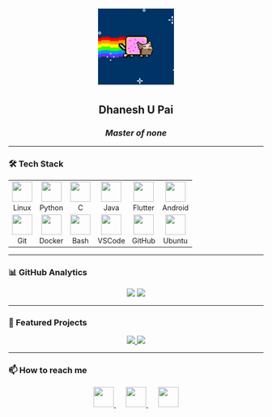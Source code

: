 <h1 align="center">
  <img src="https://github.com/cxuri/cxuri/blob/main/nyan.gif?raw=true" width="150">
</h1>

<h2 align="center">Dhanesh U Pai</h2>

<h3 align="center"><i>Master of none</i></h3>

---

### 🛠️ Tech Stack

<p align="center">
  <table align="center">
    <tr>
      <td align="center">
        <img src="https://cdn.jsdelivr.net/gh/devicons/devicon/icons/linux/linux-original.svg" width="40" height="40"/>
        <br>Linux
      </td>
      <td align="center">
        <img src="https://cdn.jsdelivr.net/gh/devicons/devicon/icons/python/python-original.svg" width="40" height="40"/>
        <br>Python
      </td>
      <td align="center">
        <img src="https://cdn.jsdelivr.net/gh/devicons/devicon/icons/c/c-original.svg" width="40" height="40"/>
        <br>C
      </td>
      <td align="center">
        <img src="https://cdn.jsdelivr.net/gh/devicons/devicon/icons/java/java-original.svg" width="40" height="40"/>
        <br>Java
      </td>
      <td align="center">
        <img src="https://cdn.jsdelivr.net/gh/devicons/devicon/icons/flutter/flutter-original.svg" width="40" height="40"/>
        <br>Flutter
      </td>
      <td align="center">
        <img src="https://cdn.jsdelivr.net/gh/devicons/devicon/icons/android/android-original.svg" width="40" height="40"/>
        <br>Android
      </td>
    </tr>
    <tr>
      <td align="center">
        <img src="https://cdn.jsdelivr.net/gh/devicons/devicon/icons/git/git-original.svg" width="40" height="40"/>
        <br>Git
      </td>
      <td align="center">
        <img src="https://cdn.jsdelivr.net/gh/devicons/devicon/icons/docker/docker-original.svg" width="40" height="40"/>
        <br>Docker
      </td>
      <td align="center">
        <img src="https://cdn.jsdelivr.net/gh/devicons/devicon/icons/bash/bash-original.svg" width="40" height="40"/>
        <br>Bash
      </td>
      <td align="center">
        <img src="https://cdn.jsdelivr.net/gh/devicons/devicon/icons/vscode/vscode-original.svg" width="40" height="40"/>
        <br>VSCode
      </td>
      <td align="center">
        <img src="https://cdn.jsdelivr.net/gh/devicons/devicon/icons/github/github-original.svg" width="40" height="40"/>
        <br>GitHub
      </td>
      <td align="center">
        <img src="https://cdn.jsdelivr.net/gh/devicons/devicon/icons/ubuntu/ubuntu-plain.svg" width="40" height="40"/>
        <br>Ubuntu
      </td>
    </tr>
  </table>
</p>

---

### 📊 GitHub Analytics

<p align="center">
  <img src="https://github-readme-stats.vercel.app/api?username=cxuri&show_icons=true&theme=radical&hide_border=true&bg_color=00000000" width="400"/>
  <img src="https://github-readme-stats.vercel.app/api/top-langs/?username=cxuri&layout=compact&theme=radical&hide_border=true&bg_color=00000000&exclude_repo=dotfiles" width="400"/>
</p>

---

### 🌟 Featured Projects

<div align="center">
  <a href="https://github.com/cxuri/pascii">
    <img src="https://github-readme-stats.vercel.app/api/pin/?username=cxuri&repo=pascii&theme=radical&show_owner=true" width="45%"/>
  </a>
  <a href="https://github.com/cxuri/open-dpf">
    <img src="https://github-readme-stats.vercel.app/api/pin/?username=cxuri&repo=open-dpf&theme=radical&show_owner=true" width="45%"/>
  </a>
</div>

---

### 📫 How to reach me

<p align="center">
  <a href="mailto:your-email@example.com">
    <img src="https://cdn.jsdelivr.net/gh/devicons/devicon/icons/gmail/gmail-original.svg" width="40" height="40"/>
  </a>
  &nbsp;&nbsp;&nbsp;&nbsp;
  <a href="https://linkedin.com/in/yourprofile">
    <img src="https://cdn.jsdelivr.net/gh/devicons/devicon/icons/linkedin/linkedin-original.svg" width="40" height="40"/>
  </a>
  &nbsp;&nbsp;&nbsp;&nbsp;
  <a href="https://twitter.com/yourhandle">
    <img src="https://cdn.jsdelivr.net/gh/devicons/devicon/icons/twitter/twitter-original.svg" width="40" height="40"/>
  </a>
</p>
